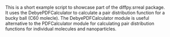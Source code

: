 This is a short example script to showcase part of the diffpy.srreal package.
It uses the DebyePDFCalculator to calculate a pair distribution function for a
bucky ball (C60 molecle). The DebyePDFCalculator module is useful alternative
to the PDFCalculator module for calculating pair distribution functions for
individual molecules and nanoparticles.
